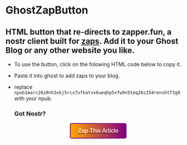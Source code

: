 # GhostZapButton
## HTML button that re-directs to zapper.fun, a nostr client built for [zaps](https://nostr.how/en/zaps). Add it to your Ghost Blog or any other website you like.

- To use the button, click on the folowing HTML code below to copy it.
- Paste it into ghost to add zaps to your blog.
- replace `npub1marc26z8nh3xkj5rcx7ufkatvx6ueqhp5vfw9v5teq26z254renshtf3g0` with your npub.

  ### Got Nostr?

<style>
  .zap-button {
    background: linear-gradient(to right, orange, purple);
    color: white;
    padding: 10px 20px;
    border: 2px solid purple;
    border-radius: 5px;
    font-size: 16px;
    cursor: pointer;
    display: block;
    margin: 0 auto;
  }
</style>

<a href="https://zapper.fun/zap?id=npub1marc26z8nh3xkj5rcx7ufkatvx6ueqhp5vfw9v5teq26z254renshtf3g0">
  <button class="zap-button">Zap This Article</button>
</a>
